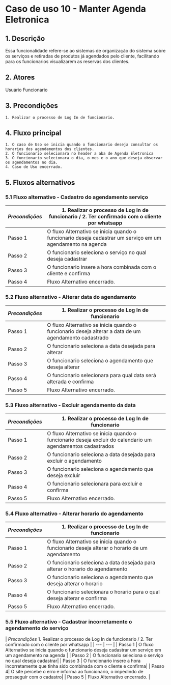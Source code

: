 # Caso de uso 10 - Manter Agenda Eletronica

## 1. Descrição
Essa funcionalidade refere-se ao sistemas de organização do sistema sobre os serviços e retiradas de produtos já agendados pelo cliente, facilitando para os funcionarios visualizarem as reservas dos clientes.

## 2. Atores
Usuário Funcionario

## 3. Precondições

	1. Realizar o processo de Log In de funcionario.
 
## 4. Fluxo principal

    1. O caso de Uso se inicia quando o funcionario deseja consultar os horarios dos agendamentos dos clientes.
    2. O funcionario selecionara no header a aba de Agenda Eletronica
    3. O funcionario selecionara o dia, o mes e o ano que deseja observar os agendamentos no dia.
    4. Caso de Uso encerrado.

## 5. Fluxos alternativos

### 5.1 Fluxo alternativo - Cadastro do agendamento serviço
| *Precondições*  |1. Realizar o processo de Log In de funcionario / 2. Ter confirmado com o cliente por whatsapp |
| --- | --- |
|  Passo 1   | O fluxo Alternativo se inicia quando o funcionario deseja cadastrar um serviço em um agendamento na agenda |
|  Passo 2   | O funcionario seleciona o serviço no qual deseja cadastrar|
|  Passo 3   | O funcionario insere a hora combinada com o cliente e confirma|
|  Passo 4   | Fluxo Alternativo encerrado. |

### 5.2 Fluxo alternativo - Alterar data do agendamento

| *Precondições*  |	1. Realizar o processo de Log In de funcionario|
| --- | --- |
|  Passo 1   | O fluxo Alternativo se inicia quando o funcionario deseja alterar a data de um agendamento cadastrado|
|  Passo 2   | O funcionario seleciona a data desejada para alterar|
|  Passo 3   | O funcionario seleciona o agendamento que deseja alterar|
|  Passo 4   | O funcionario selecionara para qual data será alterada e confirma|
|  Passo 5   | Fluxo Alternativo encerrado. |

### 5.3 Fluxo alternativo - Excluir agendamento da data

| *Precondições*  | 1. Realizar o processo de Log In de funcionario |
| --- | --- |
|  Passo 1   | O fluxo Alternativo se inicia quando o funcionario deseja excluir do calendario um agendamentos cadastrados|
|  Passo 2   | O funcionario seleciona a data desejada para excluir o agendamento|
|  Passo 3   | O funcionario seleciona o agendamento que deseja excluir|
|  Passo 4   | O funcionario selecionara para excluir e confirma|
|  Passo 5   | Fluxo Alternativo encerrado. |

### 5.4 Fluxo alternativo - Alterar horario do agendamento

| *Precondições*  |1. Realizar o processo de Log In de funcionario |
| --- | --- |
|  Passo 1   | O fluxo Alternativo se inicia quando o funcionario deseja alterar o horario de um agendamento |
|  Passo 2   | O funcionario seleciona a data desejada para alterar o horario do agendamento|
|  Passo 3   | O funcionario seleciona o agendamento que deseja alterar o horario|
|  Passo 4   | O funcionario selecionara o horario para o qual deseja alterar e confirma|
|  Passo 5  | Fluxo Alternativo encerrado. |

### 5.5 Fluxo alternativo - Cadastrar incorretamente o agendamento do serviço

| *Precondições*  1. Realizar o processo de Log In de funcionario / 2. Ter confirmado com o cliente por whatsapp |
| --- | --- |
|  Passo 1   | O fluxo Alternativo se inicia quando o funcionario deseja cadastrar um serviço em um agendamento na agenda |
|  Passo 2   | O funcionario seleciona o serviço no qual deseja cadastrar|
|  Passo 3   | O funcionario insere a hora incorretamente que tinha sido combinada com o cliente e confirma|
| Passo 4| O site percebe o erro e informa ao funcionario, o impedindo de prosseguir com o cadastro|
|  Passo 5   | Fluxo Alternativo encerrado. |
